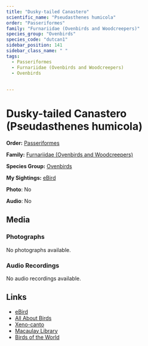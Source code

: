 ```yaml
---
title: "Dusky-tailed Canastero"
scientific_name: "Pseudasthenes humicola"
order: "Passeriformes"
family: "Furnariidae (Ovenbirds and Woodcreepers)"
species_group: "Ovenbirds"
species_code: "dutcan1"
sidebar_position: 141
sidebar_class_name: " "
tags: 
  - Passeriformes
  - Furnariidae (Ovenbirds and Woodcreepers)
  - Ovenbirds
  
  
---
```


# Dusky-tailed Canastero (Pseudasthenes humicola)

**Order:** [Passeriformes](/tags/passeriformes)

**Family:** [Furnariidae (Ovenbirds and Woodcreepers)](/tags/furnariidae-ovenbirds-and-woodcreepers)

**Species Group:** [Ovenbirds](/tags/ovenbirds)

**My Sightings:** [eBird](https://ebird.org/lifelist?r=world&time=life&spp=dutcan1)

**Photo**: No 

**Audio**: No

## Media
### Photographs
No photographs available.

### Audio Recordings
No audio recordings available.

## Links
* [eBird](https://ebird.org/species/dutcan1) 
* [All About Birds](https://www.allaboutbirds.org/guide/dutcan1) 
* [Xeno-canto](https://www.xeno-canto.org/species/pseudasthenes-humicola) 
* [Macaulay Library](https://search.macaulaylibrary.org/catalog?taxonCode=dutcan1&sort=rating_rank_desc)
* [Birds of the World](https://birdsoftheworld.org/bow/species/dutcan1)
